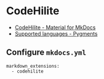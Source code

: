 # CodeHilite

- [CodeHilite - Material for MkDocs](https://squidfunk.github.io/mkdocs-material/extensions/codehilite/)
- [Supported languages - Pygments](http://pygments.org/languages)



## Configure `mkdocs.yml`

```
markdown_extensions:
  - codehilite
```
